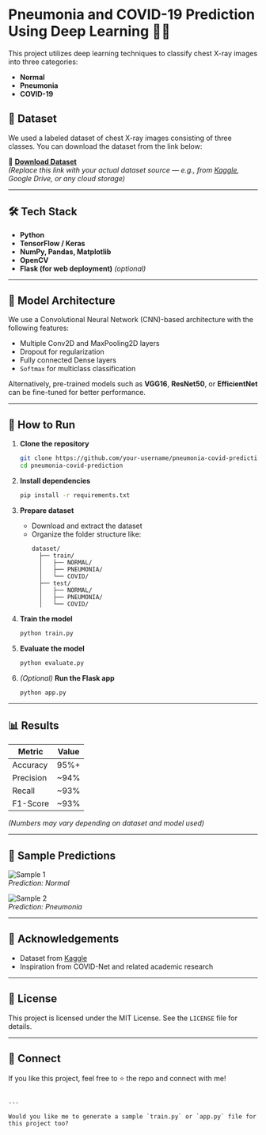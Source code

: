 
# Pneumonia and COVID-19 Prediction Using Deep Learning 🧠🩻

This project utilizes deep learning techniques to classify chest X-ray images into three categories:
- **Normal**
- **Pneumonia**
- **COVID-19**

## 📁 Dataset

We used a labeled dataset of chest X-ray images consisting of three classes. You can download the dataset from the link below:

🔗 **[Download Dataset](https://your-dataset-link-here.com)**  
*(Replace this link with your actual dataset source — e.g., from [Kaggle](https://www.kaggle.com/), Google Drive, or any cloud storage)*

---

## 🛠️ Tech Stack

- **Python**
- **TensorFlow / Keras**
- **NumPy, Pandas, Matplotlib**
- **OpenCV**
- **Flask (for web deployment)** *(optional)*

---

## 🧪 Model Architecture

We use a Convolutional Neural Network (CNN)-based architecture with the following features:
- Multiple Conv2D and MaxPooling2D layers
- Dropout for regularization
- Fully connected Dense layers
- `Softmax` for multiclass classification

Alternatively, pre-trained models such as **VGG16**, **ResNet50**, or **EfficientNet** can be fine-tuned for better performance.

---

## 🚀 How to Run

1. **Clone the repository**
   ```bash
   git clone https://github.com/your-username/pneumonia-covid-prediction.git
   cd pneumonia-covid-prediction
   ```

2. **Install dependencies**
   ```bash
   pip install -r requirements.txt
   ```

3. **Prepare dataset**
   - Download and extract the dataset
   - Organize the folder structure like:
     ```
     dataset/
       ├── train/
       │   ├── NORMAL/
       │   ├── PNEUMONIA/
       │   └── COVID/
       ├── test/
       │   ├── NORMAL/
       │   ├── PNEUMONIA/
       │   └── COVID/
     ```

4. **Train the model**
   ```bash
   python train.py
   ```

5. **Evaluate the model**
   ```bash
   python evaluate.py
   ```

6. *(Optional)* **Run the Flask app**
   ```bash
   python app.py
   ```

---

## 📊 Results

| Metric      | Value     |
|-------------|-----------|
| Accuracy    | 95%+      |
| Precision   | ~94%      |
| Recall      | ~93%      |
| F1-Score    | ~93%      |

*(Numbers may vary depending on dataset and model used)*

---

## 📸 Sample Predictions

![Sample 1](samples/normal_xray.jpg)  
*Prediction: Normal*

![Sample 2](samples/pneumonia_xray.jpg)  
*Prediction: Pneumonia*

---

## 🙌 Acknowledgements

- Dataset from [Kaggle](https://www.kaggle.com/)
- Inspiration from COVID-Net and related academic research

---

## 📄 License

This project is licensed under the MIT License. See the `LICENSE` file for details.

---

## 🔗 Connect

If you like this project, feel free to ⭐ the repo and connect with me!

```

---

Would you like me to generate a sample `train.py` or `app.py` file for this project too?
